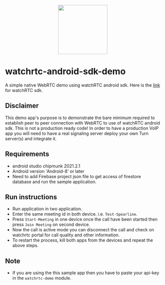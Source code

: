 <p align="center">
  <img height="160" src="https://avatars.githubusercontent.com/u/16746133?s=200&v=4" />
</p>

# watchrtc-android-sdk-demo

A simple native WebRTC demo using watchRTC android sdk. Here is the [link] for watchRTC sdk.

## Disclaimer
This demo app's purpose is to demonstrate the bare minimum required to establish peer to peer connection with WebRTC to use of watchRTC android sdk. This is not a production ready code! In order to have a production VoIP app you will need to have a real signaling server deploy your own Turn server(s) and  integrate it.

## Requirements
- android studio chipmunk 2021.2.1
- Android version 'Android-8' or later
- Need to add Firebase project json file to get access of firestore database and run the sample application.

## Run instructions
- Run application in two application.
- Enter the same meeting id in both device. i.e. `Test-Spearline`.
- Press `Start-Meeting` in one device once the call have been started then press `Join Meeting` on second device.
- Now the call is active mode you can disconnect the call and check on watchrtc portal for call quality and other information.
- To restart the process, kill both apps from the devices and repeat the above steps.


## Note
- If you are using the this sample app then you have to paste your api-key in the `watchrtc-demo` module.

[link]: https://github.com/testRTC/watchRTCSDK-Android
